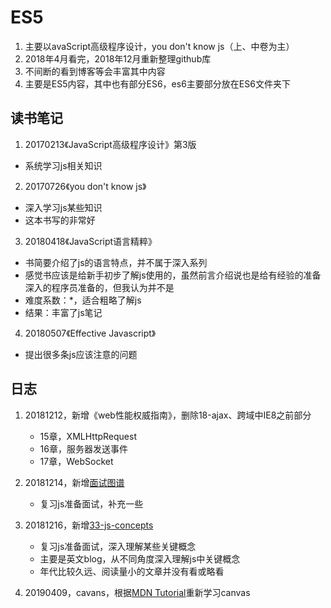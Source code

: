 # ES5
1. 主要以avaScript高级程序设计，you don't know js（上、中卷为主）
2. 2018年4月看完，2018年12月重新整理github库
3. 不间断的看到博客等会丰富其中内容
4. 主要是ES5内容，其中也有部分ES6，es6主要部分放在ES6文件夹下

## 读书笔记

1. 20170213《JavaScript高级程序设计》第3版
  - 系统学习js相关知识
2. 20170726《you don't know js》
  - 深入学习js某些知识
  - 这本书写的非常好
3. 20180418《JavaScript语言精粹》
  - 书简要介绍了js的语言特点，并不属于深入系列
  - 感觉书应该是给新手初步了解js使用的，虽然前言介绍说也是给有经验的准备深入的程序员准备的，但我认为并不是
  - 难度系数：*，适合粗略了解js
  - 结果：丰富了js笔记
4. 20180507《Effective Javascript》
  - 提出很多条js应该注意的问题

## 日志
1. 20181212，新增《web性能权威指南》，删除18-ajax、跨域中IE8之前部分
   - 15章，XMLHttpRequest
   - 16章，服务器发送事件
   - 17章，WebSocket
2. 20181214，新增[面试图谱](https://github.com/InterviewMap/CS-Interview-Knowledge-Map)
   - 复习js准备面试，补充一些

3. 20181216，新增[33-js-concepts](https://github.com/leonardomso/33-js-concepts)
      - 复习js准备面试，深入理解某些关键概念
      - 主要是英文blog，从不同角度深入理解js中关键概念
      - 年代比较久远、阅读量小的文章并没有看或略看
4. 20190409，cavans，根据[MDN Tutorial](https://developer.mozilla.org/en-US/docs/Web/API/Canvas_API/Tutorial)重新学习canvas

